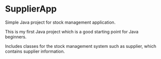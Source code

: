 # SupplierApp
Simple Java project for stock management application.

This is my first Java project which is a good starting point for Java beginners. 

Includes classes for the stock management system such as supplier, which contains supplier information. 
